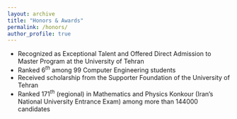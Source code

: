 ```yaml
---
layout: archive
title: "Honors & Awards"
permalink: /honors/
author_profile: true
---
```


- Recognized as Exceptional Talent and Offered Direct Admission to Master Program at the University of Tehran
- Ranked $6^{th}$ among 99 Computer Engineering students
- Received scholarship from the Supporter Foundation of the University of Tehran
- Ranked $171^{th}$ (regional) in Mathematics and Physics Konkour (Iran’s National University Entrance Exam) among more than 144000 candidates
